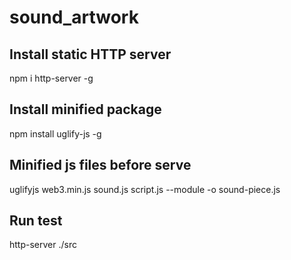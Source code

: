 # sound_artwork

## Install static HTTP server

npm i http-server -g

## Install minified package

npm install uglify-js -g

## Minified js files before serve

uglifyjs web3.min.js sound.js script.js --module -o sound-piece.js

## Run test

http-server ./src
